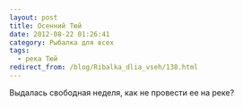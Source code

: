 ```yaml
---
layout: post
title: Осенний Тюй
date: 2012-08-22 01:26:41
category: Рыбалка для всех
tags:
  - река Тюй
redirect_from: /blog/Ribalka_dlia_vseh/138.html
---
```

Выдалась свободная неделя, как не провести ее на реке?
